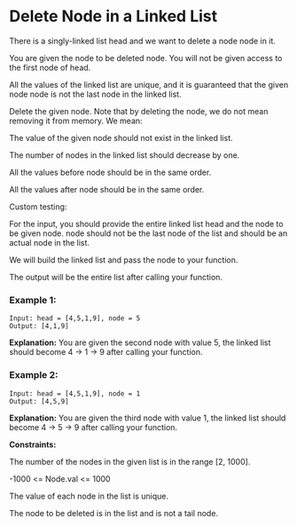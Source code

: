 # Delete Node in a Linked List

There is a singly-linked list head and we want to delete a node node in it.

You are given the node to be deleted node. You will not be given access to the first node of head.

All the values of the linked list are unique, and it is guaranteed that the given node node is not the last node in the linked list.

Delete the given node. Note that by deleting the node, we do not mean removing it from memory. We mean:

The value of the given node should not exist in the linked list.

The number of nodes in the linked list should decrease by one.

All the values before node should be in the same order.

All the values after node should be in the same order.

Custom testing:

For the input, you should provide the entire linked list head and the node to be given node. node should not be the last node of the list and should be an actual node in the list.

We will build the linked list and pass the node to your function.

The output will be the entire list after calling your function.
 

### Example 1:

```
Input: head = [4,5,1,9], node = 5
Output: [4,1,9]
```
**Explanation:** You are given the second node with value 5, the linked list should become 4 -> 1 -> 9 after calling your function.

### Example 2:

```
Input: head = [4,5,1,9], node = 1
Output: [4,5,9]
```
**Explanation:** You are given the third node with value 1, the linked list should become 4 -> 5 -> 9 after calling your function.
 

**Constraints:**

The number of the nodes in the given list is in the range [2, 1000].

-1000 <= Node.val <= 1000

The value of each node in the list is unique.

The node to be deleted is in the list and is not a tail node.
